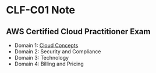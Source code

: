 # CLF-C01 Note

## AWS Certified Cloud Practitioner Exam

- Domain 1: [Cloud Concepts](https://github.com/MUOliver1026/CLF-C01/blob/main/Cloud_Concepts.md)
- Domain 2: Security and Compliance
- Domain 3: Technology
- Domain 4: Billing and Pricing

